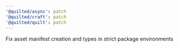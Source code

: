```yaml
---
'@quilted/async': patch
'@quilted/craft': patch
'@quilted/quilt': patch
---
```


Fix asset manifest creation and types in strict package environments
